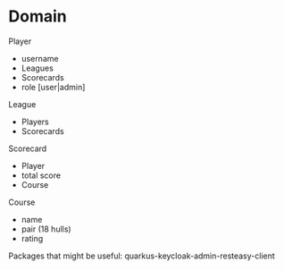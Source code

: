 # Domain

Player
- username
- Leagues
- Scorecards
- role [user|admin]

League
- Players
- Scorecards

Scorecard
- Player
- total score
- Course

Course
- name
- pair (18 hulls)
- rating


Packages that might be useful:
quarkus-keycloak-admin-resteasy-client




